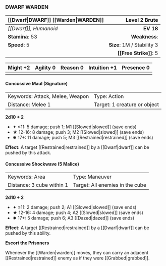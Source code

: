 ### DWARF WARDEN

| [[Dwarf\|DWARF]] [[Warden\|WARDEN]] |          **Level 2 Brute** |
| :---------------------------------- | -------------------------: |
| *[[Dwarf]], Humanoid*               |                  **EV 18** |
| **Stamina**: 53                     |              **Weakness**: |
| **Speed**: 5                        | **Size**: 1M / Stability 3 |
|                                     |     **[[Free Strike]]**: 5 |

| **Might** +2 | **Agility** 0 | **Reason** 0 | **Intuition** +1 | **Presence** 0 |
| ------------ | ------------- | ------------ | ---------------- | -------------- |
|              |               |              |                  |                |

#### Concussive Maul (Signature)

|                                 |                              |
| :------------------------------ | :--------------------------- |
| Keywords: Attack, Melee, Weapon | Type: Action                 |
| Distance: Melee 1               | Target: 1 creature or object |

**2d10 + 2**

- ✦ ≤11: 5 damage; push 1; M1 [[Slowed|slowed]] (save ends)
- ★ 12-16: 8 damage; push 3; M2 [[Slowed|slowed]] (save ends)
- ✸ 17+: 11 damage; push 5; M3 [[Restrained|restrained]] (save ends)

**Effect:** A target [[Restrained|restrained]] by a [[Dwarf|dwarf]] can be pushed by this attack.

#### Concussive Shockwave (5 Malice)

|                           |                                 |
| :------------------------ | :------------------------------ |
| Keywords: Area            | Type: Maneuver                  |
| Distance: 3 cube within 1 | Target: All enemies in the cube |

**2d10 + 2**

- ✦ ≤11: 2 damage; push 2; A1 [[Slowed|slowed]] (save ends)
- ★ 12-16: 4 damage; push 4; A2 [[Slowed|slowed]] (save ends)
- ✸ 17+: 5 damage; push 6; A3 [[Dazed|dazed]] (save ends)

**Effect:** A target [[Restrained|restrained]] by a [[Dwarf|dwarf]] can be pushed by this ability.

**Escort the Prisoners**

Whenever the [[Warden|warden]] moves, they can carry an adjacent [[Restrained|restrained]] enemy as if they were [[Grabbed|grabbed]].
